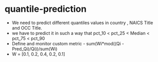 # quantile-prediction

+ We need to predict different quantiles values in country , NAICS Title and OCC Title.
+ we have to predict it in such a way that pct_10 < pct_25 < Median < pct_75 < pct_90
+ Define and monitor custom metric - sum(Wi*mod((Qi - Pred_Qi)/Qi))/sum(Wi)
+ W = [0.1, 0.2, 0.4, 0.2, 0.1]
